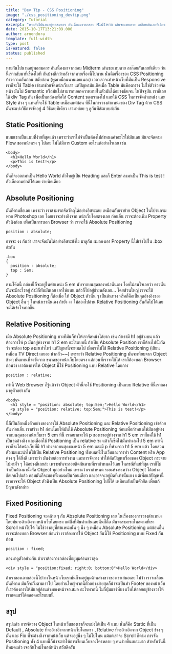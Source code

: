 ```yaml
---
title: "Dev Tip - CSS Positioning"
image: "./css_positioning_devtip.png"
category: Tutorial
excerpt: "หายกันไปนานอยู่พอสมควร อันเนื่องมาจากสอบ Midterm เล่นซะแทบตาย ลาก๊อยกันเลยทีเดียว วันนี้เรากลับมาที่เรื่องไอที"
date: 2015-10-17T13:21:09.000
author: arnondora
template: full-width
type: post
isFeatured: false
status: published
---
```


หายกันไปนานอยู่พอสมควร อันเนื่องมาจากสอบ Midterm เล่นซะแทบตาย ลาก๊อยกันเลยทีเดียว วันนี้เรากลับมาที่เรื่องไอที กันบ้างดีกว่าหลังจากหายเรื่องนี้ไปนาน นั่นคือเรื่องของ CSS Positioning ท้าวความกันก่อน สมัยก่อน (พูดเหมือนนานเลยเนอะ) เวลาเราจะทำหน้าเว็บที่มันเป็น Responsive เราก็จะใช้ Table เข้ามาช่วยจัดหน้าเว็บเรา แต่ปัญหามันเกิดเมื่อ Table มันคือตาราง ไม่ใช่ตัวช่วยจัดหน้า มันไม่ Semantic หรือมันไม่สามารถบอกควาหมายในตัวมันได้อย่างชัดเจน ในปัจจุบัน เราก็เลยใช้ div Tag กัน เพื่อเป็นกล่องเพื่อใส่ Content ของเราลงไป และใช้ CSS ในการจัดตำแหน่ง และ Style ต่าง ๆ  แทนที่จะใช้ Table เหมือนแต่ก่อน ทีนี้ในการวางตำแหน่งของ Div Tag ด้วย CSS มันจะแบ่งวิธีการจัดอยู่ 4 วิธีเลยทีเดียว เรามาค่อย ๆ ดูกันทีล่ะแบบล่ะกัน

## Static Positioning
แบบแรกเป็นแบบที่ง่ายที่สุดแล้ว เพราะว่าเราไม่จำเป็นต้องไปกำหนดค่าอะไรให้มันเลย มันจะจัดตาม Flow ของหน้าตรง ๆ ไปเลย ไม่ได้มีการ Custom อะไรแต่อย่างไรเลย เช่น

    <body>
      <h1>Hello World</h1>
      <p>This is test!</p>
    </body>

มันก็จะออกมาเป็น Hello World ตัวใหญ่เป็น Heading และก็ Enter ลงมาเป็น This is test ! ตัวเล็กตามปกติได้เลย ง่ายนิดเดียว

## Absolute Positioning
มันก็ตามชื่อเลย เพราะว่า เราสามารถจัดวัตถุได้อย่างอิสระเลย เหมือนกับเราย้าย Object ในโปรแกรมพวก Photoshop เลย โดยเราจะอ้างอิงจาก หน้าเว็บโดยตรงเลย ก่อนอื่น เราจะต้องเพิ่ม Property ตัวนึงก่อน เพื่อเป็นการบอก Browser ว่า เราจะใช้ Absolute Positioning

    position : absolute;

อาจจะ งง กันว่า เราจะจัดมันได้อย่างอิสระยังไง มาดูกัน ผมลองเอา Property นี้ใส่เข้าไปใน .box ล่ะกัน

    .box
    {
      position : absolute;
      top : 5em;
    }

ตามโค๊ตนี้ กล่องนี้ก็จะอยู่ในตำแหน่ง 5 em นับจากบนสุดของหน้านั่นเอง โดยไม่สนใจเลยว่า ตรงนั้นมันจะมีอะไรอยู่ ถ้ามีก็ทับมันเลย เอาให้แบน แล้วก็ไปอยู่ข้างหลังเลย... โดยส่วนใหญ่ เราจะใช้ Absolute Positioning ก็ต่อเมื่อ ให้ Object ตัวนั้น ๆ เป็นต้นทาง หรือก็คือเป็นจุดอ้างอิงของ Object อื่น ๆ ในหน้าเรานั่นเอง ถ้ายัง งง ให้ลองไปอ่าน Relative Positioning อันถัดไปได้เลย จะได้เข้าใจมากขึ้น

## Relative Positioning
เมื่อ Absolute Positioning บางทีมันก็ทำให้เราจัดหน้าได้ยาก เช่น ถ้าเรามี h1 อยู่ข้างบน แล้วต้องการให้ p มันอยู่ห่างจาก h1 2 em อะไรแบบนี้ ถ้าเป็น Absolute Position เราก็ต้องไปนั่งวัดว่า จะต้อง top ลงมาเท่าไหร่ แต่ปัญหานี้จะหมดไป เมื่อเราไปใช้ Relative Positioning (เขียนเหมือน TV Direct เลยอะ น่ากลัว~~) เพราะว่า Relative Positioning มันจะเทียบจาก Object ข้างๆ มันแทนที่จะวัดจาก ขนาดของหน้าเว็บโดยตรง แต่ก่อนที่เราจะใช้ได้ เราก็ต้องบอก Browser ก่อนว่า เราต้องการให้ Object นี้ใช้ Positioning แบบ Relative โดยการ

    position : relative;

เท่านี้ Web Browser ก็รู้แล้วว่า Object ตัวนี้จะใช้ Positioning เป็นแบบ Relative ทีนี้เราลองมาดูตัวอย่างกัน

    <body>
      <h1 style = "position: absolute; top:5em;">Hello World</h1>
      <p style = "position: relative; top:5em;">This is test!</p>
    </body>

นี่ก็เป็นอีกหนึ่งตัวอย่างของการใช้ Absolute Positioning และ Relative Positioning เข้าด้วยกัน ก่อนอื่น เราสร้าง h1 ก่อนโดยให้มันใช้ Absolute Positioning ก่อนเพื่อกำหนดให้มันอยู่ห่างจากบนสุดของหน้าเว็บเรา 5 em ทีนี้ เราอยากจะให้ p ของเราอยู่ห่างจาก h1 5 em เราก็แค่ใช้ h1 เป็นจุดอ้างอิง และเลือกใช้ Positioning เป็น relative ซะ แล้วก็เซ็ตให้มันห่างลงไป 5 em เท่านี้เราก็จะได้หน้าเว็บที่มี h1 ห่างจากบนสุดของหน้า 5 em และมี p ที่ห่างจาก h1 5 em แล้ว
โดยส่วนตัวผมแนะนำให้ใช้เป็น Relative Positioning ทั้งหมดทั้งในเว็บและการทำ Content หรือ App ต่าง ๆ ได้ยิ่งดี เพราะว่า มันง่ายต่อการทำงาน และการจัดวาง ทำให้ตัดปัญหาเรื่องของ Object กระจายไปมามั่ว ๆ ได้อย่างดีเลยล่ะ เพราะมันจะลอยติดกันตามที่เรากำหนดไว้เลย ในกรณีที่แย่ที่สุด เราก็ไม่จำเป็นต้องมานั่งจัด Object ทุกอย่างใหม่ เพราะว่าเรากำหนด ระยะห่างระหว่าง Object ได้อย่างชัดเจนไปแล้ว คอมมันก็จะมองทั้งหมดเป็นก้อนเดียว และอาจจะอยู่ผิดที่เท่านั้นเอง แต่เพื่อแก้ปัญหานี้ เราอาจจะให้ Object ตัวนึงเป็น Absolute Positioning ไปก็ได้ เหมือนกับเป็นตัวยึด เพื่อแก้ปัญหาดังกล่าว

## Fixed Positioning
Fixed Positioning จะคล้าย ๆ กับ Absolute Positioning เลย ในเรื่องของการวางตำแหน่ง โดยมันจะอ้างอิงจากหน้าเว็บโดยตรง แต่สิ่งที่มันต่างกันเลยนั่นก็คือ มันจะสามารถไหลตามที่เรา Scroll หน้าไปได้ ไม่ใช่วางอยู่ที่ตำแหน่งนั่น ๆ นิ่ง ๆ เหมือน Absolute Positioning แต่ก่อนอื่น เราจะต้องบอก Browser ก่อนว่า เราต้องการให้ Object อันนี้ใช้ Positioning แบบ Fixed กันก่อน

    position : fixed;

ลองมาดูตัวอย่างกัน ถ้าเราต้องการกล่องที่อยู่มุมด้านขวาสุด

    <div style = "position:fixed; right:0; bottom:0">Hello World</div>

ถ้าเราลองเอากล่องนี้ไปวางในหน้าเว็บเรามันก็จะอยู่มุมด้านล่างขวาของเราเสมอเลย ไม่ว่า เราจะเลื่อนมันก็ตาม มันก็จะวิ่งตามเราไป โดยส่วนใหญ่พวกนี้ตัวอย่างง่ายสุดก็น่าจะเป็นทำ Footer ของหน้าเว็บ ที่เราต้องการให้มันอยู่ด้านล่างของหน้าจอเสมอ อะไรพวกนี้ ไม่ก็ปุ่มแชร์ที่บางเว็บให้ลอยอยู่ข้างขวาให้เรากดแชร์ได้ตลอดอะไรแบบนี้

## สรุป
สรุปแล้ว การจัดวาง Object ในหน้าเว็บของเราก็จะแบ่งได้เป็น 4 แบบ นั่นก็คือ Static ที่เป็น Default , Absolute ที่จะอ้างอิงจากหน้าเว็บโดยตรง , Relative ที่จะอ้างอิงจาก Object ข้าง ๆ มัน และ Fix ที่จะอ้างอิงจากหน้าเว็บ แต่จะอยู่นิ่ง ๆ ไม่ไปไหน แม้แต่เราจะ Scroll ก็ตาม การจัด Positioning ทั้ง 4 แบบนี้ก็น่าจะทำให้การเขียนเว็บของใครหลาย ๆ คนง่ายขึ้นเยอะมาก สำหรับวันนี้ก็หมดแล้ว เจอกันใหม่โพสต์หน้า สวัสดีครับ
